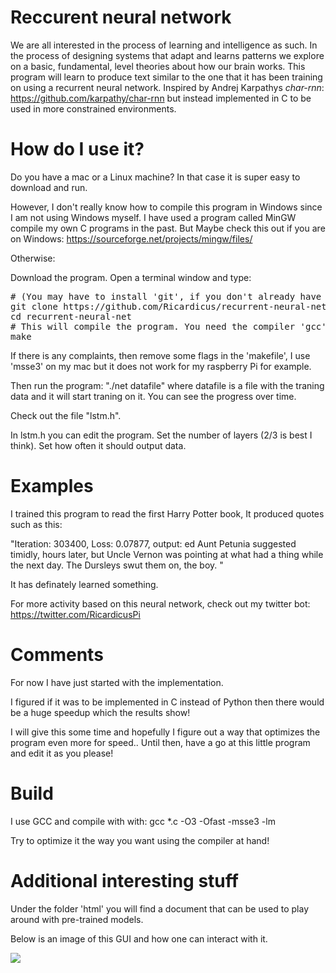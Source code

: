 # Reccurent neural network

We are all interested in the process of learning and intelligence as such. In the process of designing
systems that adapt and learns patterns we explore on a basic, fundamental, level theories about how our brain works.
This program will learn to produce text similar to the one that
it has been training on using a recurrent neural network. Inspired by Andrej Karpathys <i>char-rnn</i>: https://github.com/karpathy/char-rnn but instead implemented in C to be used in more constrained environments.

# How do I use it? 

Do you have a mac or a Linux machine? 
In that case it is super easy to download and run.

However, I don't really know how to compile this program in Windows since I am not using Windows myself. I have used a program called MinGW  compile my own C programs in the past. But Maybe check this out if you are on Windows: https://sourceforge.net/projects/mingw/files/

Otherwise:

Download the program. 
Open a terminal window and type:

<pre>
# (You may have to install 'git', if you don't already have it!)
git clone https://github.com/Ricardicus/recurrent-neural-net/
cd recurrent-neural-net
# This will compile the program. You need the compiler 'gcc' which is also available for download just like 'git'.
make
</pre>

If there is any complaints, then remove some flags in the 'makefile', I use 'msse3' on my mac but it does not work for my raspberry Pi for example. 

Then run the program:
"./net datafile" 
where datafile is a file with the traning data and it will start traning on it. You can see the progress 
over time. 

Check out the file "lstm.h".

In lstm.h you can edit the program. 
Set the number of layers (2/3 is best I think). 
Set how often it should output data. 

# Examples
I trained this program to read the first Harry Potter book, It produced quotes such as this: 

"Iteration: 303400, Loss: 0.07877, output: ed Aunt Petunia suggested
timidly, hours later, but Uncle Vernon was pointing at what had a thing while the next day. The Dursleys swut them on, the boy. "

It has definately learned something. 

For more activity based on this neural network, check out my twitter bot: 
https://twitter.com/RicardicusPi


# Comments

For now I have just started with the implementation.

I figured if it was to be implemented in C instead of Python then
there would be a huge speedup which the results show!

I will give this some time and hopefully I figure out a way that
optimizes the program even more for speed.. Until then, have a go at this 
little program and edit it as you please! 

# Build

I use GCC and compile with with: 
gcc *.c -O3 -Ofast -msse3 -lm

Try to optimize it the way you want using the compiler at hand!

# Additional interesting stuff

Under the folder 'html' you will find a document that can be used to play around with pre-trained models. 

Below is an image of this GUI and how one can interact with it. 

<img src="https://raw.githubusercontent.com/Ricardicus/recurrent-neural-net/master/html/Screendump_example.png"></img>

